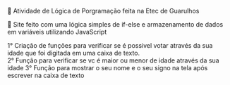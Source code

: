 🎒 Atividade de Lógica de Porgramação feita na Etec de Guarulhos

🎯 Site feito com uma lógica simples de if-else e armazenamento de dados em variáveis utilizando JavaScript 

1° Criação de funções para verificar se é possivel votar através da sua idade que foi digitada em uma caixa de texto.                                                      
2° Função para verificar se vc é maior ou menor de idade através da sua idade
3° Função para mostrar o seu nome e o seu signo na tela após escrever na caixa de texto 
